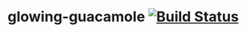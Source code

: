 # glowing-guacamole [![Build Status](https://travis-ci.com/raoulkent/glowing-guacamole.svg?token=2joi6AcAqpprLQGR1Nfm&branch=master)](https://travis-ci.com/raoulkent/glowing-guacamole)
